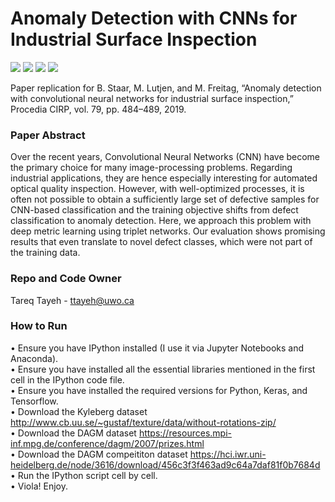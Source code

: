 # Anomaly Detection with CNNs for Industrial Surface Inspection

<p float="left">
 <img src="https://img.shields.io/badge/IPython-v7.13.0-brightgreen"/>
 <img src="https://img.shields.io/badge/Python-v2.7.6-yellow"/>
 <img src="https://img.shields.io/badge/Tensorflow-v2.1.0-orange"/>
 <img src="https://img.shields.io/badge/Keras-v2.3.1-red"/>
</p>


Paper replication for B. Staar, M. Lutjen, and M. Freitag, “Anomaly detection with convolutional neural networks for industrial surface inspection,” Procedia CIRP, vol. 79, pp. 484–489, 2019.

### Paper Abstract
Over the recent years, Convolutional Neural Networks (CNN) have become the primary choice for many image-processing problems. Regarding industrial applications, they are hence especially interesting for automated optical quality inspection. However, with well-optimized processes, it is often not possible to obtain a sufficiently large set of defective samples for CNN-based classification and the training objective shifts from defect classification to anomaly detection. Here, we approach this problem with deep metric learning using triplet networks. Our evaluation shows promising results that even translate to novel defect classes, which were not part of the training data.

### Repo and Code Owner
Tareq Tayeh - ttayeh@uwo.ca

### How to Run
• Ensure you have IPython installed (I use it via Jupyter Notebooks and Anaconda). <br />
• Ensure you have installed all the essential libraries mentioned in the first cell in the IPython code file. <br />
• Ensure you have installed the required versions for Python, Keras, and Tensorflow. <br />
• Download the Kyleberg dataset http://www.cb.uu.se/~gustaf/texture/data/without-rotations-zip/ <br />
• Download the DAGM dataset https://resources.mpi-inf.mpg.de/conference/dagm/2007/prizes.html <br />
• Download the DAGM compeititon dataset https://hci.iwr.uni-heidelberg.de/node/3616/download/456c3f3f463ad9c64a7daf81f0b7684d <br />
• Run the IPython script cell by cell. <br />
• Viola! Enjoy.

